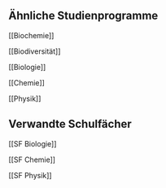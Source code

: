 ## Ähnliche Studienprogramme
[[Biochemie]]

[[Biodiversität]]

[[Biologie]]

[[Chemie]]

[[Physik]]
## Verwandte Schulfächer
[[SF Biologie]]

[[SF Chemie]]

[[SF Physik]]